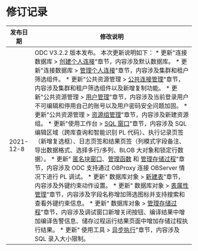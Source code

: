 修订记录 
=========================




|   发布日期    |                                                                                                                                                                                                                                                                                                                                                                                                                                                                                                                                                                                                                                                                                                                                                                                                                                                                           修改说明                                                                                                                                                                                                                                                                                                                                                                                                                                                                                                                                                                                                                                                                                                                                                                                                                                                                            |
|-----------|-----------------------------------------------------------------------------------------------------------------------------------------------------------------------------------------------------------------------------------------------------------------------------------------------------------------------------------------------------------------------------------------------------------------------------------------------------------------------------------------------------------------------------------------------------------------------------------------------------------------------------------------------------------------------------------------------------------------------------------------------------------------------------------------------------------------------------------------------------------------------------------------------------------------------------------------------------------------------------------------------------------------------------------------------------------------------------------------------------------------------------------------------------------------------------------------------------------------------------------------------------------------------------------------------------------------------------------------------------------------------------------------------------------------------------------------------------------------------------------------------------------------------------------------------------------------------------------------------------------------------------------------------------------------------------------------------------------------------------------------------------------|
| 2021-12-8 | ODC V3.2.2 版本发布。 本次更新说明如下： * 更新"连接数据库 \> [创建个人连接](3.web-odc-connect-database/1.web-odc-create-private-connection.md)"章节，内容涉及默认数据库。   * 更新"连接数据库 \> [管理个人连接](3.web-odc-connect-database/2.web-odc-manage-connections.md)"章节，内容涉及集群和租户筛选组件。   * 更新"公共资源管理 \> [公共连接管理](4.web-odc-public-resource-management/3.web-odc-resource-management/1.web-odc-manage-public-connection.md)"章节，内容涉及集群和租户筛选组件以及新增复制功能。   * 更新"公共资源管理 \> [用户管理](4.web-odc-public-resource-management/2.web-odc-manage-members/1.web-odc-manage-users.md)"章节，内容涉及当前登录用户不可编辑和停用自己的账号以及用户密码安全问题加固。   * 更新"公共资源管理 \> [资源组管理](4.web-odc-public-resource-management/3.web-odc-resource-management/2.web-odc-manage-resource-groups.md)"章节，内容涉及新建资源组。   * 更新"使用工作台 \> [SQL 窗口](../6.client-odc-user-guide/4.client-odc-use-workspace/2.client-odc-sql-window.md)"章节，内容涉及 SQL 编辑区域（跨库查询和智能识别 PL 代码）、执行记录页签（新增复选框）、日志页签和结果页签（列模式字段备注、导出数据格式、选择多行/多列、BLOB 大对象和锁定行数据）。   * 更新" [匿名块窗口](../6.client-odc-user-guide/4.client-odc-use-workspace/3.client-odc-anonymous-block-window.md)、[管理函数](../6.client-odc-user-guide/9.client-odc-database-objects/3.client-odc-function-objects/3.client-odc-manage-functions.md) 和 [管理存储过程](../6.client-odc-user-guide/9.client-odc-database-objects/4.client-odc-stored-procedure-objects/3.client-odc-manage-stored-procedures.md)"章节，内容涉及 ODC 支持通过 OBProxy 连接 OBServer 情况下进行 PL 调试。   * 更新" 数据库对象 \> [新建表](../6.client-odc-user-guide/9.client-odc-database-objects/1.client-odc-table-objects/2.client-odc-create-a-table.md)"章节，内容涉及外键约束动作设置。   * 更新" 数据库对象 \> [表属性管理](../6.client-odc-user-guide/9.client-odc-database-objects/1.client-odc-table-objects/4.client-odc-manage-table-attributes.md)"章节，内容涉及字段名称增加筛选图标并支持搜索和查看外键约束信息。   * 更新" 数据库对象 \> [管理存储过程](../6.client-odc-user-guide/9.client-odc-database-objects/4.client-odc-stored-procedure-objects/3.client-odc-manage-stored-procedures.md)"章节，内容涉及调试窗口新增关闭按钮、编译结果中增加编译告警信息、储存过程运行结果页面中增加存储过程执行结果。   * 更新" 使用工具 \> [异步执行](../6.client-odc-user-guide/5.client-odc-use-tools/3.client-odc-asynchronous-execution.md)"章节，内容涉及 SQL 录入大小限制。    |


